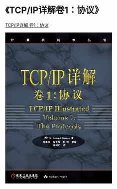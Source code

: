
# 《TCP/IP详解卷1：协议》

[TCP/IP详解 卷1：协议](http://www.52im.net/topic-tcpipvol1.html)

!["baidu"](TCPIP-Illustrated_Volume-1/images/book_cover.jpg)

